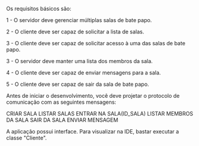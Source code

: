Os requisitos básicos são:

1 - O servidor deve gerenciar múltiplas salas de bate papo.

2 - O cliente deve ser capaz de solicitar a lista de salas.

3 - O cliente deve ser capaz de solicitar acesso à uma das salas de bate papo.

3 - O servidor deve manter uma lista dos membros da sala.

4 - O cliente deve ser capaz de enviar mensagens para a sala.

5 - O cliente deve ser capaz de sair da sala de bate papo.

Antes de iniciar o desenvolvimento, você deve projetar o protocolo de comunicação com as seguintes mensagens:

CRIAR SALA
LISTAR SALAS
ENTRAR NA SALA(ID_SALA)
LISTAR MEMBROS DA SALA
SAIR DA SALA
ENVIAR MENSAGEM


A aplicação possui interface. Para visualizar na IDE, bastar executar a classe "Cliente".